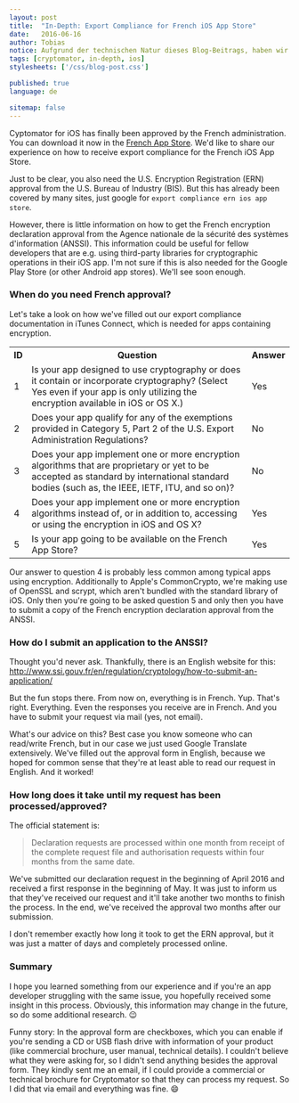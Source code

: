 ```yaml
---
layout: post
title:  "In-Depth: Export Compliance for French iOS App Store"
date:   2016-06-16
author: Tobias
notice: Aufgrund der technischen Natur dieses Blog-Beitrags, haben wir diesen nicht übersetzt. Viel Spaß beim Lesen!
tags: [cryptomator, in-depth, ios]
stylesheets: ['/css/blog-post.css']

published: true
language: de

sitemap: false
---
```

Cyptomator for iOS has finally been approved by the French administration. You can download it now in the <a href="https://itunes.apple.com/fr/app/cryptomator/id953086535" target="_blank">French App Store</a>. We'd like to share our experience on how to receive export compliance for the French iOS App Store.

Just to be clear, you also need the U.S. Encryption Registration (ERN) approval from the U.S. Bureau of Industry (BIS). But this has already been covered by many sites, just google for `export compliance ern ios app store`.

However, there is little information on how to get the French encryption declaration approval from the Agence nationale de la sécurité des systèmes d'information (ANSSI). This information could be useful for fellow developers that are e.g. using third-party libraries for cryptographic operations in their iOS app. I'm not sure if this is also needed for the Google Play Store (or other Android app stores). We'll see soon enough.

### When do you need French approval?
Let's take a look on how we've filled out our export compliance documentation in iTunes Connect, which is needed for apps containing encryption.

<table class="table">
  <tr>
    <th>ID</th>
    <th>Question</th>
    <th>Answer</th>
  </tr>
  <tr>
    <td>1</td>
    <td>Is your app designed to use cryptography or does it contain or incorporate cryptography? (Select Yes even if your app is only utilizing the encryption available in iOS or OS X.)</td>
    <td>Yes</td>
  </tr>
  <tr>
    <td>2</td>
    <td>Does your app qualify for any of the exemptions provided in Category 5, Part 2 of the U.S. Export Administration Regulations?</td>
    <td>No</td>
  </tr>
  <tr>
    <td>3</td>
    <td>Does your app implement one or more encryption algorithms that are proprietary or yet to be accepted as standard by international standard bodies (such as, the IEEE, IETF, ITU, and so on)?</td>
    <td>No</td>
  </tr>
  <tr>
    <td>4</td>
    <td>Does your app implement one or more encryption algorithms instead of, or in addition to, accessing or using the encryption in iOS and OS X?</td>
    <td>Yes</td>
  </tr>
  <tr>
    <td>5</td>
    <td>Is your app going to be available on the French App Store?</td>
    <td>Yes</td>
  </tr>
</table>

Our answer to question 4 is probably less common among typical apps using encryption. Additionally to Apple's CommonCrypto, we're making use of OpenSSL and scrypt, which aren't bundled with the standard library of iOS. Only then you're going to be asked question 5 and only then you have to submit a copy of the French encryption declaration approval from the ANSSI.

### How do I submit an application to the ANSSI?
Thought you'd never ask. Thankfully, there is an English website for this: <a href="http://www.ssi.gouv.fr/en/regulation/cryptology/how-to-submit-an-application/" target="_blank">http://www.ssi.gouv.fr/en/regulation/cryptology/how-to-submit-an-application/</a>

But the fun stops there. From now on, everything is in French. Yup. That's right. Everything. Even the responses you receive are in French. And you have to submit your request via mail (yes, not email).

What's our advice on this? Best case you know someone who can read/write French, but in our case we just used Google Translate extensively. We've filled out the approval form in English, because we hoped for common sense that they're at least able to read our request in English. And it worked!

### How long does it take until my request has been processed/approved?
The official statement is:

> Declaration requests are processed within one month from receipt of the complete request file and authorisation requests within four months from the same date.

We've submitted our declaration request in the beginning of April 2016 and received a first response in the beginning of May. It was just to inform us that they've received our request and it'll take another two months to finish the process. In the end, we've received the approval two months after our submission.

I don't remember exactly how long it took to get the ERN approval, but it was just a matter of days and completely processed online.

### Summary
I hope you learned something from our experience and if you're an app developer struggling with the same issue, you hopefully received some insight in this process. Obviously, this information may change in the future, so do some additional research. :wink:

Funny story: In the approval form are checkboxes, which you can enable if you're sending a CD or USB flash drive with information of your product (like commercial brochure, user manual, technical details). I couldn't believe what they were asking for, so I didn't send anything besides the approval form. They kindly sent me an email, if I could provide a commercial or technical brochure for Cryptomator so that they can process my request. So I did that via email and everything was fine. :smile:

